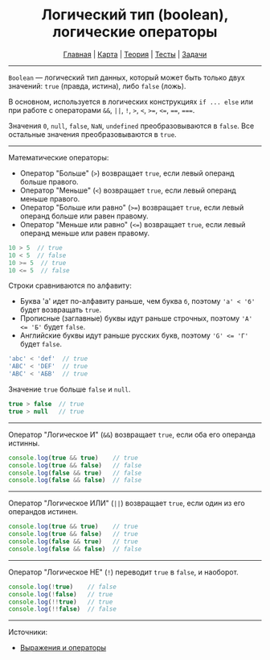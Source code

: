 <div align="center">

# Логический тип (boolean), логические операторы

[Главная](https://github.com/dollaween/junior-roadmap/)
|
[Карта](/roadmap/README.md)
|
[Теория](/theory/README.md)
|
[Тесты](/tests/README.md)
|
[Задачи](/tasks/README.md)

</div>

---

`Boolean` — логический тип данных, который может быть только двух значений: `true` (правда, истина), либо `false` (ложь).

В основном, используется в логических конструкциях `if ... else` или при работе с операторами `&&`, `||`, `!`, `>`, `<`, `>=`, `<=`, `==`, `===`.

Значения `0`, `null`, `false`, `NaN`, `undefined` преобразовываются в `false`. Все остальные значения преобразовываются в `true`.

---

Математические операторы:
* Оператор "Больше" (`>`) возвращает `true`, если левый операнд больше правого.
* Оператор "Меньше" (`<`) возвращает `true`, если левый операнд меньше правого.
* Оператор "Больше или равно" (`>=`) возвращает `true`, если левый операнд больше или равен правому.
* Оператор "Меньше или равно" (`<=`) возвращает `true`, если левый операнд меньше или равен правому.

```js
10 > 5  // true
10 < 5  // false
10 >= 5  // true
10 <= 5  // false
```

Строки сравниваются по алфавиту:
* Буква 'а' идет по-алфавиту раньше, чем буква `б`, поэтому `'а' < 'б'` будет возвращать `true`.
* Прописные (заглавные) буквы идут раньше строчных, поэтому `'А' <= 'Б'` будет `false`.
* Английские буквы идут раньше русских букв, поэтому `'G' <= 'Г'` будет `false`.

```js
'abc' < 'def'  // true
'ABC' < 'DEF'  // true
'ABC' < 'АБВ'  // true
```

Значение `true` больше `false` и `null`.

```js
true > false  // true
true > null   // true
```

---

Оператор "Логическое И" (`&&`) возвращает `true`, если оба его операнда истинны.

```js
console.log(true && true)    // true
console.log(true && false)   // false
console.log(false && true)   // false
console.log(false && false)  // false
```

---

Оператор "Логическое ИЛИ" (`||`) возвращает `true`, если один из его операндов истинен.

```js
console.log(true && true)    // true
console.log(true && false)   // true
console.log(false && true)   // true
console.log(false && false)  // false
```
---

Оператор "Логическое НЕ" (`!`) переводит `true` в `false`, и наоборот.

```js
console.log(!true)    // false
console.log(!false)   // true
console.log(!!true)   // true
console.log(!!false)  // false
```

---

Источники:
* [Выражения и операторы](https://developer.mozilla.org/ru/docs/Web/JavaScript/Reference/Operators)


